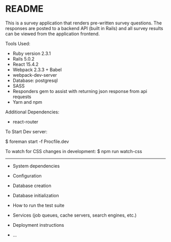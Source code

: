 # README

This is a survey application that renders pre-written survey questions. The responses are posted to a backend API (built in Rails) and all survey results can be viewed from the application frontend.

Tools Used:

* Ruby version 2.3.1
* Rails 5.0.2
* React 15.4.2
* Webpack 2.3.3 + Babel
* webpack-dev-server
* Database: postgresql
* SASS
* Responders gem to assist with returning json response from api requests
* Yarn and npm

Additional Dependencies:
* react-router

To Start Dev server:

$ foreman start -f Procfile.dev

To watch for CSS changes in development:
$ npm run watch-css

----

* System dependencies

* Configuration

* Database creation

* Database initialization

* How to run the test suite

* Services (job queues, cache servers, search engines, etc.)

* Deployment instructions

* ...
